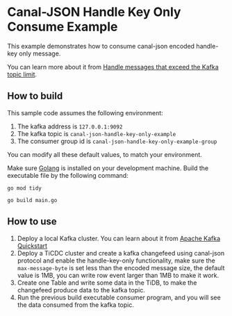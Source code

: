 # Canal-JSON Handle Key Only Consume Example

This example demonstrates how to consume canal-json encoded handle-key only message.

You can learn more about it from [Handle messages that exceed the Kafka topic limit](https://docs.pingcap.com/tidb/dev/ticdc-sink-to-kafka#handle-messages-that-exceed-the-kafka-topic-limit).

## How to build

This sample code assumes the following environment:

1. The kafka address is `127.0.0.1:9092`
3. The kafka topic is `canal-json-handle-key-only-example`
4. The consumer group id is `canal-json-handle-key-only-example-group`

You can modify all these default values, to match your environment. 

Make sure [Golang](https://go.dev/) is installed on your development machine. Build the executable file by the following command:

```shell
go mod tidy

go build main.go
```

## How to use

1. Deploy a local Kafka cluster. You can learn about it from [Apache Kafka Quickstart](https://kafka.apache.org/quickstart)
2. Deploy a TiCDC cluster and create a kafka changefeed using canal-json protocol and enable the handle-key-only functionality, make sure the `max-message-byte` is set less than the encoded message size, the default value is 1MB, you can write row event larger than 1MB to make it work.
3. Create one Table and write some data in the TiDB, to make the changefeed produce data to the kafka topic.
4. Run the previous build executable consumer program, and you will see the data consumed from the kafka topic.
